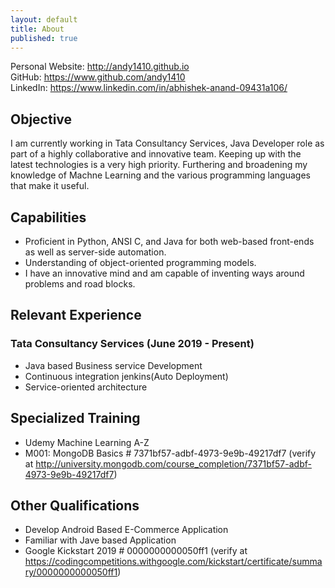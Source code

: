 ```yaml
---
layout: default
title: About
published: true
---
```


Personal Website: <http://andy1410.github.io>  
GitHub: <https://www.github.com/andy1410>  
LinkedIn: <https://www.linkedin.com/in/abhishek-anand-09431a106/>

## Objective
I am currently working in Tata Consultancy Services, Java Developer role as part of a highly collaborative and innovative team. Keeping up with the latest technologies is a very high priority. Furthering and broadening my knowledge of Machne Learning and the various programming languages that make it useful.

## Capabilities
* Proficient in Python, ANSI C, and Java for both web-based front-ends as well as server-side automation.
* Understanding of object-oriented programming models.
* I have an innovative mind and am capable of inventing ways around problems and road blocks.

## Relevant Experience
### Tata Consultancy Services (June 2019 - Present)
* Java based Business service Development
* Continuous integration jenkins(Auto Deployment)
* Service-oriented architecture

## Specialized Training
* Udemy Machine Learning A-Z
* M001: MongoDB Basics # 7371bf57-adbf-4973-9e9b-49217df7 (verify at <http://university.mongodb.com/course_completion/7371bf57-adbf-4973-9e9b-49217df7>)

## Other Qualifications
* Develop Android Based E-Commerce Application
* Familiar with Jave based Application
* Google Kickstart 2019 # 0000000000050ff1 (verify at <https://codingcompetitions.withgoogle.com/kickstart/certificate/summary/0000000000050ff1>)

